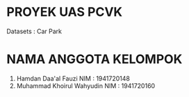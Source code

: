 # PROYEK UAS PCVK
Datasets : Car Park
# NAMA ANGGOTA KELOMPOK
1. Hamdan Daa'al Fauzi 
NIM : 1941720148
2. Muhammad Khoirul Wahyudin
NIM : 1941720160

